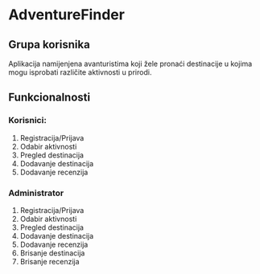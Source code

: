 # AdventureFinder

## Grupa korisnika
Aplikacija namijenjena avanturistima koji žele pronaći destinacije u kojima mogu isprobati različite aktivnosti u prirodi. 

## Funkcionalnosti
### Korisnici:
1. Registracija/Prijava
2. Odabir aktivnosti
3. Pregled destinacija
4. Dodavanje destinacija
5. Dodavanje recenzija

### Administrator 
1. Registracija/Prijava
2. Odabir aktivnosti
3. Pregled destinacija
4. Dodavanje destinacija
5. Dodavanje recenzija
6. Brisanje destinacija
7. Brisanje recenzija
